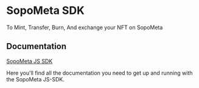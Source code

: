 # SopoMeta SDK
To Mint, Transfer, Burn, And exchange your NFT on SopoMeta

## Documentation
[SopoMeta JS SDK](https://docs.sopometa.com/)

 Here you'll find all the documentation you need to get up and running with the SopoMeta JS-SDK.